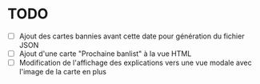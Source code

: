 # TODO

- [ ] Ajout des cartes bannies avant cette date pour génération du fichier JSON
- [ ] Ajout d'une carte "Prochaine banlist" à la vue HTML
- [ ] Modification de l'affichage des explications vers une vue modale avec l'image de la carte en plus

